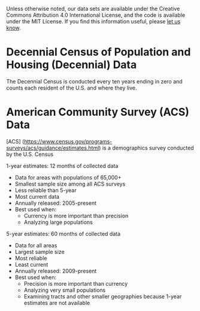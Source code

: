 Unless otherwise noted, our data sets are available under the Creative Commons Attribution 4.0 International License, and the code is available under the MIT License. If you find this information useful, please [let us know](mailto:data@taaf.org).

# Decennial Census of Population and Housing (Decennial) Data #

The Decennial Census is conducted every ten years ending in zero and counts each resident of the U.S. and where they live.

# American Community Survey (ACS) Data #

[ACS] (https://www.census.gov/programs-surveys/acs/guidance/estimates.html) is a demographics survey conducted by the U.S. Census 

1-year estimates: 12 months of collected data
  * Data for areas with populations of 65,000+
  * Smallest sample size among all ACS surveys 
  * Less reliable than 5-year	
  * Most current data	
  * Annually released: 2005-present
  * Best used when: 
    * Currency is more important than precision 
    * Analyzing large populations

5-year estimates: 60 months of collected data
  * Data for all areas
  * Largest sample size
  * Most reliable
  * Least current
  * Annually released: 2009-present
  * Best used when:
    * Precision is more important than currency 
    * Analyzing very small populations 
    * Examining tracts and other smaller geographies because 1-year estimates are not available
